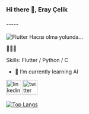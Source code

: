 ### Hi there 👋, Eray Çelik
#### -----
![Flutter Hacısı olma yolunda...](https://i.hizliresim.com/9sstez7.jpg)

🙏🙏🙏

Skills: Flutter / Python / C 


- 🌱 I’m currently learning AI 



[<img src='https://cdn.jsdelivr.net/npm/simple-icons@3.0.1/icons/linkedin.svg' alt='linkedin' height='40'>](https://www.linkedin.com/in/eray-celik/)  [<img src='https://cdn.jsdelivr.net/npm/simple-icons@3.0.1/icons/twitter.svg' alt='twitter' height='40'>](https://twitter.com/eraycel1k)  

[![Top Langs](https://github-readme-stats.vercel.app/api/top-langs/?username=eraycel1k)](https://github.com/anuraghazra/github-readme-stats)

